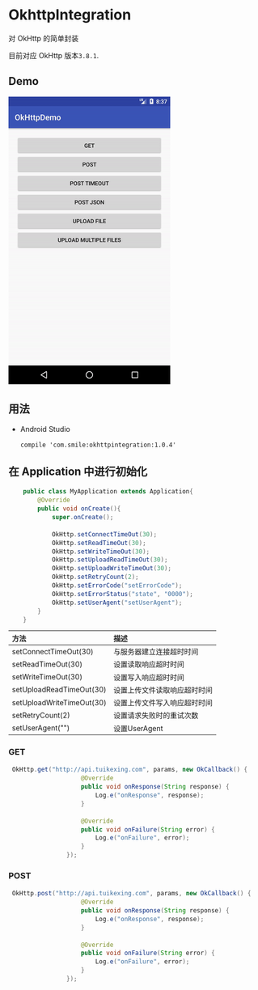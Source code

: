 # OkhttpIntegration

对 OkHttp 的简单封装

目前对应 OkHttp 版本`3.8.1`.

## Demo
<img src="gif/demo01.gif" alt="demo"/>


## 用法

* Android Studio
	
	```
	compile 'com.smile:okhttpintegration:1.0.4'
	```
	
## 在 Application 中进行初始化
```java
    public class MyApplication extends Application{	
        @Override
        public void onCreate(){
            super.onCreate();

            OkHttp.setConnectTimeOut(30);
            OkHttp.setReadTimeOut(30);
            OkHttp.setWriteTimeOut(30);
            OkHttp.setUploadReadTimeOut(30);
            OkHttp.setUploadWriteTimeOut(30);
            OkHttp.setRetryCount(2);
            OkHttp.setErrorCode("setErrorCode");
            OkHttp.setErrorStatus("state", "0000");
            OkHttp.setUserAgent("setUserAgent");
        }
    }
```


|方法                        |    描述                  |
|:--------                  | :--------                 |
|setConnectTimeOut(30)      |与服务器建立连接超时时间    |
|setReadTimeOut(30)         |设置读取响应超时时间        |
|setWriteTimeOut(30)        |设置写入响应超时时间        |
|setUploadReadTimeOut(30)   |设置上传文件读取响应超时时间 |
|setUploadWriteTimeOut(30)  |设置上传文件写入响应超时时间 |
|setRetryCount(2)           |设置请求失败时的重试次数      |
|setUserAgent("")           |设置UserAgent                |


### GET

```java
 OkHttp.get("http://api.tuikexing.com", params, new OkCallback() {
                    @Override
                    public void onResponse(String response) {
                        Log.e("onResponse", response);
                    }

                    @Override
                    public void onFailure(String error) {
                        Log.e("onFailure", error);
                    }
                });
```

### POST

```java
 OkHttp.post("http://api.tuikexing.com", params, new OkCallback() {
                    @Override
                    public void onResponse(String response) {
                        Log.e("onResponse", response);
                    }

                    @Override
                    public void onFailure(String error) {
                        Log.e("onFailure", error);
                    }
                });

```




